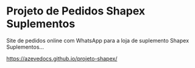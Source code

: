 # Projeto de Pedidos Shapex Suplementos

Site de pedidos online com WhatsApp para a loja de suplemento Shapex Suplementos...

https://azevedocs.github.io/projeto-shapex/